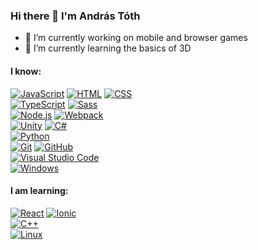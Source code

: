 ### Hi there 👋 I'm András Tóth

<!--
**Toth-Andras-Tamas/Toth-Andras-Tamas** is a ✨ _special_ ✨ repository because its `README.md` (this file) appears on your GitHub profile.

Here are some ideas to get you started:
-->
- 🔭 I’m currently working on mobile and browser games
- 🌱 I’m currently learning the basics of 3D

#### I know:

[![JavaScript](https://img.shields.io/badge/-JavaScript-252d13?style=flat-square&logo=javascript)](https://www.javascript.com/)
[![HTML](https://img.shields.io/badge/-HTML-252d13?style=flat-square&logo=html5)](https://www.w3.org/)
[![CSS](https://img.shields.io/badge/-CSS-252d13?style=flat-square&logo=css3&logoColor=1572B6)](https://www.w3.org/)  
[![TypeScript](https://img.shields.io/badge/-TypeScript-252d13?style=flat-square&logo=typescript)](https://www.typescriptlang.org/)
[![Sass](https://img.shields.io/badge/-Sass-252d13?style=flat-square&logo=sass)](https://sass-lang.com/)  
[![Node.js](https://img.shields.io/badge/-Node.js-252d13?style=flat-square&logo=node.js)](https://nodejs.org/)
[![Webpack](https://img.shields.io/badge/-Webpack-252d13?style=flat-square&logo=webpack)](https://webpack.js.org/)  
[![Unity](https://img.shields.io/badge/-Unity-252d13?style=flat-square&logo=unity)](https://unity.com/)
[![C#](https://img.shields.io/badge/-C%23-252d13?style=flat-square&logo=c-sharp&logoColor=239120)](https://docs.microsoft.com/en-us/dotnet/csharp/)  
[![Python](https://img.shields.io/badge/-Python-252d13?style=flat-square&logo=python)](https://www.python.org/)  
[![Git](https://img.shields.io/badge/-Git-252d13?style=flat-square&logo=git)](https://git-scm.com/)
[![GitHub](https://img.shields.io/badge/-GitHub-252d13?style=flat-square&logo=github)](https://github.com/)  
[![Visual Studio Code](https://img.shields.io/badge/-Visual%20Studio%20Code-252d13?style=flat-square&logo=visual-studio-code&logoColor=007ACC)](https://code.visualstudio.com/)  
[![Windows](https://img.shields.io/badge/-Windows-252d13?style=flat-square&logo=windows&logoColor=00adef)](https://www.microsoft.com/en-us/windows)  

#### I am learning:
[![React](https://img.shields.io/badge/-React-2d131a?style=flat-square&logo=react)](https://reactjs.org/)
[![Ionic](https://img.shields.io/badge/-Ionic-2d131a?style=flat-square&logo=ionic)](https://ionicframework.com/)  
[![C++](https://img.shields.io/badge/-C++-2d131a?style=flat-square&logo=C%2B%2B&logoColor=00599C)](https://www.cplusplus.com/)  
[![Linux](https://img.shields.io/badge/-Linux-2d131a?style=flat-square&logo=linux)](https://www.linux.org/)
